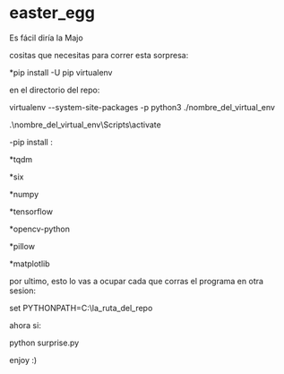# easter_egg
Es fácil diría la Majo



cositas que necesitas para correr esta sorpresa:

  *pip install -U pip virtualenv


en el directorio del repo:

  virtualenv --system-site-packages -p python3 ./nombre_del_virtual_env

  .\\nombre_del_virtual_env\\Scripts\\activate

-pip install :

  *tqdm

  *six

  *numpy

  *tensorflow

  *opencv-python

  *pillow

  *matplotlib

por ultimo, esto lo vas a ocupar cada que corras el programa en otra sesion:

  set PYTHONPATH=C:\\la_ruta_del_repo

ahora si:

  python surprise.py

enjoy :)
